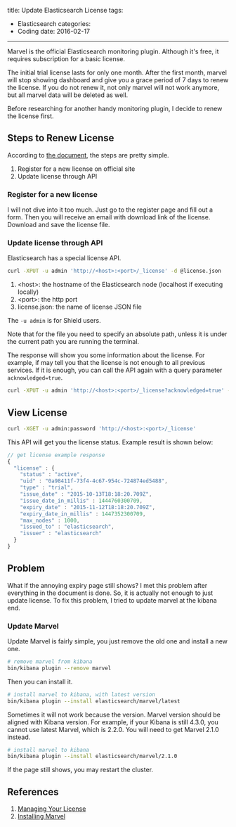 title: Update Elasticsearch License
tags:
  - Elasticsearch
categories:
  - Coding
date: 2016-02-17
---
  
Marvel is the official Elasticsearch monitoring plugin. Although it's free, it requires subscription for a basic license.  
  
The initial trial license lasts for only one month. After the first month, marvel will stop showing dashboard and give you a grace period of 7 days to renew the license. If you do not renew it, not only marvel will not work anymore, but all marvel data will be deleted as well.  
  
Before researching for another handy monitoring plugin, I decide to renew the license first.  
  
## Steps to Renew License  
  
According to [the document](#References), the steps are pretty simple.  
  
1. Register for a new license on official site  
2. Update license through API  
  
### Register for a new license  
  
I will not dive into it too much. Just go to the register page and fill out a form. Then you will receive an email with download link of the license. Download and save the license file.  
  
### Update license through API  
  
Elasticsearch has a special license API.  
  
``` sh
curl -XPUT -u admin 'http://<host>:<port>/_license' -d @license.json
```
  
1. &lt;host&gt;: the hostname of the Elasticsearch node (localhost if executing locally)
2. &lt;port&gt;: the http port
3. license.json: the name of license JSON file
  
The `-u admin` is for Shield users.  
  
Note that for the file you need to specify an absolute path, unless it is under the current path you are running the terminal.  
  
The response will show you some information about the license. For example, if may tell you that the license is not enough to all previous services. If it is enough, you can call the API again with a query parameter `acknowledged=true`.  
  
``` sh
curl -XPUT -u admin 'http://<host>:<port>/_license?acknowledged=true' -d @license.json
```
  
## View License
  
``` sh
curl -XGET -u admin:password 'http://<host>:<port>/_license'
```
  
This API will get you the license status. Example result is shown below:  
  
``` js
// get license example response
{
  "license" : {
    "status" : "active",
    "uid" : "0a98411f-73f4-4c67-954c-724874ed5488",
    "type" : "trial",
    "issue_date" : "2015-10-13T18:18:20.709Z",
    "issue_date_in_millis" : 1444760300709,
    "expiry_date" : "2015-11-12T18:18:20.709Z",
    "expiry_date_in_millis" : 1447352300709,
    "max_nodes" : 1000,
    "issued_to" : "elasticsearch",
    "issuer" : "elasticsearch"
  }
}
```

## Problem  
  
What if the annoying expiry page still shows? I met this problem after everything in the document is done. So, it is actually not enough to just update license. To fix this problem, I tried to update marvel at the kibana end. 


### Update Marvel  
  
Update Marvel is fairly simple, you just remove the old one and install a new one.   
  
```sh
# remove marvel from kibana
bin/kibana plugin --remove marvel
```
  
Then you can install it.  
  
```sh
# install marvel to kibana, with latest version
bin/kibana plugin --install elasticsearch/marvel/latest
```

Sometimes it will not work because the version. Marvel version should be aligned with Kibana version. For example, if your Kibana is still 4.3.0, you cannot use latest Marvel, which is 2.2.0\. You will need to get Marvel 2.1.0 instead.

```sh
# install marvel to kibana
bin/kibana plugin --install elasticsearch/marvel/2.1.0
```
  
If the page still shows, you may restart the cluster.  
  
## References  
  
1. [Managing Your License](https://www.elastic.co/guide/en/marvel/current/license-management.html)
2. [Installing Marvel](https://www.elastic.co/guide/en/marvel/current/installing-marvel.html#installing-marvel)
  